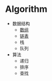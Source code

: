 # Algorithm

* 数据结构
    * [数组](https://github.com/luvsunlight/algorithm/tree/master/%E6%95%B0%E7%BB%84)
    * [链表](https://github.com/luvsunlight/algorithm/tree/master/%E9%93%BE%E8%A1%A8)
    * 栈
    * 队列
* 算法
    * 递归
    * 排序
    * 查找